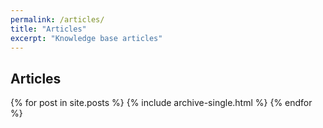 ```yaml
---
permalink: /articles/
title: "Articles"
excerpt: "Knowledge base articles"
---
```


<h2> Articles </h2>

{% for post in site.posts %}
  {% include archive-single.html %}
{% endfor %}